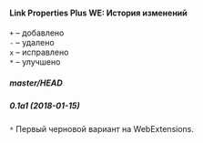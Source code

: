 ﻿#### Link Properties Plus WE: История изменений

`+` – добавлено<br>
`-` – удалено<br>
`x` – исправлено<br>
`*` – улучшено<br>

##### master/HEAD
##### 0.1a1 (2018-01-15)
`*` Первый черновой вариант на WebExtensions.<br>